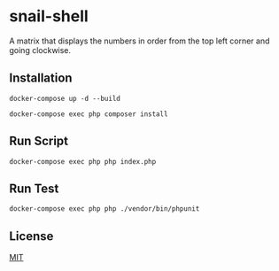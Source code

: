 # snail-shell

A matrix that displays the numbers in order from the top left corner and going clockwise.

## Installation

```
docker-compose up -d --build
```

```
docker-compose exec php composer install
```


## Run Script

```
docker-compose exec php php index.php

```

## Run Test

```
docker-compose exec php php ./vendor/bin/phpunit

```

## License

[MIT](https://choosealicense.com/licenses/mit/)

